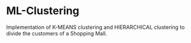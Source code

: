 # ML-Clustering
Implementation of K-MEANS clustering and HIERARCHICAL clustering to divide the customers of a Shopping Mall.

